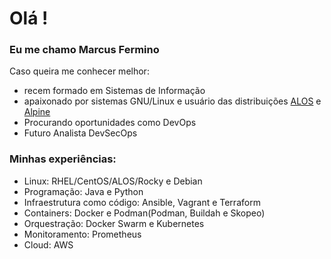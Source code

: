 # Olá ! 

### Eu me chamo Marcus Fermino
Caso queira me conhecer melhor:
 - recem formado em Sistemas de Informação
 - apaixonado por sistemas GNU/Linux e usuário das distribuições [ALOS](https://github.com/almalinux) e [Alpine](https://github.com/alpinelinux)
 - Procurando oportunidades como DevOps
 - Futuro Analista DevSecOps
### Minhas experiências:
  - Linux: RHEL/CentOS/ALOS/Rocky e Debian
  - Programação: Java e Python
  - Infraestrutura como código: Ansible, Vagrant e Terraform
  - Containers: Docker e Podman(Podman, Buildah e Skopeo)
  - Orquestração: Docker Swarm e Kubernetes
  - Monitoramento: Prometheus
  - Cloud: AWS

